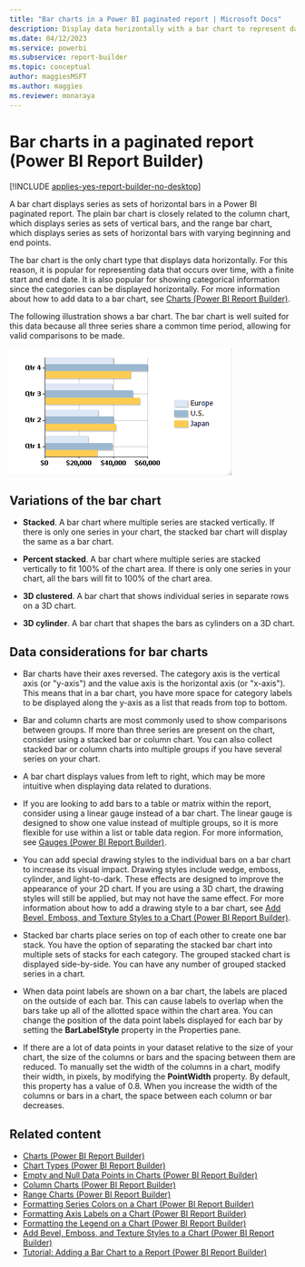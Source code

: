 ```yaml
---
title: "Bar charts in a Power BI paginated report | Microsoft Docs"
description: Display data horizontally with a bar chart to represent data in a paginated report with a finite start and end date in Power BI Report Builder.
ms.date: 04/12/2023
ms.service: powerbi
ms.subservice: report-builder
ms.topic: conceptual
author: maggiesMSFT
ms.author: maggies
ms.reviewer: monaraya
---
```

# Bar charts in a paginated report (Power BI Report Builder)

[!INCLUDE [applies-yes-report-builder-no-desktop](../../../includes/applies-yes-report-builder-no-desktop.md)]

  A bar chart displays series as sets of horizontal bars in a Power BI paginated report. The plain bar chart is closely related to the column chart, which displays series as sets of vertical bars, and the range bar chart, which displays series as sets of horizontal bars with varying beginning and end points.  
  
 The bar chart is the only chart type that displays data horizontally. For this reason, it is popular for representing data that occurs over time, with a finite start and end date. It is also popular for showing categorical information since the categories can be displayed horizontally. For more information about how to add data to a bar chart, see [Charts &#40;Power BI Report Builder&#41;](charts-report-builder.md).  
  
 The following illustration shows a bar chart. The bar chart is well suited for this data because all three series share a common time period, allowing for valid comparisons to be made.  
  
 ![Screenshot showing bar chart.](media/paginated-reports-visualizations/bar-chart.gif "Bar chart")  

## Variations of the bar chart  
  
- **Stacked**. A bar chart where multiple series are stacked vertically. If there is only one series in your chart, the stacked bar chart will display the same as a bar chart.  
  
- **Percent stacked**. A bar chart where multiple series are stacked vertically to fit 100% of the chart area. If there is only one series in your chart, all the bars will fit to 100% of the chart area.  
  
- **3D clustered**. A bar chart that shows individual series in separate rows on a 3D chart.  
  
- **3D cylinder**. A bar chart that shapes the bars as cylinders on a 3D chart.  
  
## Data considerations for bar charts  
  
- Bar charts have their axes reversed. The category axis is the vertical axis (or "y-axis") and the value axis is the horizontal axis (or "x-axis"). This means that in a bar chart, you have more space for category labels to be displayed along the y-axis as a list that reads from top to bottom.  
  
- Bar and column charts are most commonly used to show comparisons between groups. If more than three series are present on the chart, consider using a stacked bar or column chart. You can also collect stacked bar or column charts into multiple groups if you have several series on your chart.  
  
- A bar chart displays values from left to right, which may be more intuitive when displaying data related to durations.  
  
- If you are looking to add bars to a table or matrix within the report, consider using a linear gauge instead of a bar chart. The linear gauge is designed to show one value instead of multiple groups, so it is more flexible for use within a list or table data region. For more information, see [Gauges &#40;Power BI Report Builder&#41;](gauges-report-builder.md).  
  
- You can add special drawing styles to the individual bars on a bar chart to increase its visual impact. Drawing styles include wedge, emboss, cylinder, and light-to-dark. These effects are designed to improve the appearance of your 2D chart. If you are using a 3D chart, the drawing styles will still be applied, but may not have the same effect. For more information about how to add a drawing style to a bar chart, see [Add Bevel, Emboss, and Texture Styles to a Chart &#40;Power BI Report Builder&#41;](chart-effects-add-bevel-emboss-or-texture-report-builder.md).  
  
- Stacked bar charts place series on top of each other to create one bar stack. You have the option of separating the stacked bar chart into multiple sets of stacks for each category. The grouped stacked chart is displayed side-by-side. You can have any number of grouped stacked series in a chart.  
  
- When data point labels are shown on a bar chart, the labels are placed on the outside of each bar. This can cause labels to overlap when the bars take up all of the allotted space within the chart area. You can change the position of the data point labels displayed for each bar by setting the **BarLabelStyle** property in the Properties pane.  
  
- If there are a lot of data points in your dataset relative to the size of your chart, the size of the columns or bars and the spacing between them are reduced. To manually set the width of the columns in a chart, modify their width, in pixels, by modifying the **PointWidth** property. By default, this property has a value of 0.8. When you increase the width of the columns or bars in a chart, the space between each column or bar decreases.  
  
## Related content

- [Charts &#40;Power BI Report Builder&#41;](charts-report-builder.md)   
- [Chart Types &#40;Power BI Report Builder&#41;](chart-types-report-builder.md)   
- [Empty and Null Data Points in Charts &#40;Power BI Report Builder&#41;](empty-null-data-points-charts-report-builder.md)   
- [Column Charts &#40;Power BI Report Builder&#41;](/sql/reporting-services/report-design/column-charts-report-builder-and-ssrs)   
- [Range Charts &#40;Power BI Report Builder&#41;](/sql/reporting-services/report-design/range-charts-report-builder-and-ssrs)   
- [Formatting Series Colors on a Chart &#40;Power BI Report Builder&#41;](formatting-series-colors-on-chart-report-builder.md)   
- [Formatting Axis Labels on a Chart &#40;Power BI Report Builder&#41;](format-axis-labels-chart-report-builder.md)   
- [Formatting the Legend on a Chart &#40;Power BI Report Builder&#41;](chart-legend-formatting-report-builder.md)   
- [Add Bevel, Emboss, and Texture Styles to a Chart &#40;Power BI Report Builder&#41;](chart-effects-add-bevel-emboss-or-texture-report-builder.md)   
- [Tutorial: Adding a Bar Chart to a Report (Power BI Report Builder)](/sql/reporting-services/tutorial-add-a-bar-chart-to-your-report-report-builder)   

